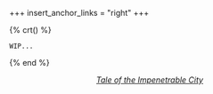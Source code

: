+++
insert_anchor_links = "right"
+++

<!-- {% crt() %}
```
fn main() -> ! {
    let ideas = Mind::init(MAX_CAPACITY);
    let people = Net::people::default();
    let tools = FossToolBox::default();

    ideas
        .map(|idea| match idea {
            Idea(Solo, i) => Some(i),
            Idea(Collaborative, i) => {
                Some(people.position(|&p| p.ethos == i.ethos)),
            }
            _ => None,
        })
        .take_while(|&idea| tools.any(|t| t.implements(idea)));

    loop {
        ideas.next().unwrap().apply();
    }
}
```
{% end %} -->

{% crt() %}
```
WIP...
```
{% end %}



<center>
<a href="https://avatar.fandom.com/wiki/Ba_Sing_Se"><i>Tale of the Impenetrable City<i></a>
</center>

